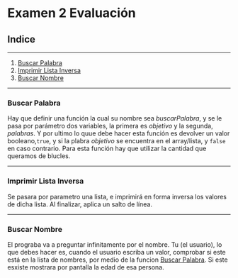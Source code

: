 # Examen 2 Evaluación 

## Indice

---

1. [Buscar Palabra](#buscar-palabra)
2. [Imprimir Lista Inversa](#imprimir-lista-inversa)
3. [Buscar Nombre](#buscar-nombre)

---



### Buscar Palabra 

Hay que definir una función la cual su nombre sea *buscarPalabra*, y se le pasa por parámetro dos variables, la primera es *objetivo* y la segunda, *palabras*. Y por ultimo lo quue debe hacer esta función es devolver un valor booleano,`true`, y si la plabra *objetivo* se encuentra en el array/lista, y `false` en caso contrario. Para esta función hay que utilizar la cantidad que queramos de blucles. 

--- 

### Imprimir Lista Inversa 

Se pasara por parametro una lista, e imprimirá en forma inversa los valores de dicha lista. Al finalizar, aplica un salto de línea. 

--- 

### Buscar Nombre 

El prograba va a preguntar infinitamente por el nombre. Tu (el usuario), lo que debes hacer es, cuando el usuario escriba un valor, comprobar si este está en la lista de nombres, por medio de la funcion [Buscar Palabra](#buscar-palabra). Si este esxiste mostrara por pantalla la edad de esa persona. 